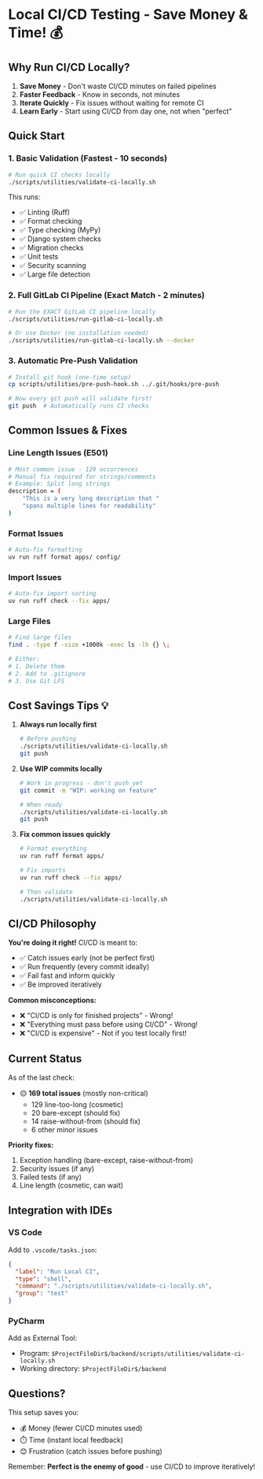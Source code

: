 # Local CI/CD Testing - Save Money & Time! 💰

## Why Run CI/CD Locally?

1. **Save Money** - Don't waste CI/CD minutes on failed pipelines
2. **Faster Feedback** - Know in seconds, not minutes
3. **Iterate Quickly** - Fix issues without waiting for remote CI
4. **Learn Early** - Start using CI/CD from day one, not when "perfect"

## Quick Start

### 1. Basic Validation (Fastest - 10 seconds)
```bash
# Run quick CI checks locally
./scripts/utilities/validate-ci-locally.sh
```

This runs:
- ✅ Linting (Ruff)
- ✅ Format checking
- ✅ Type checking (MyPy)
- ✅ Django system checks
- ✅ Migration checks
- ✅ Unit tests
- ✅ Security scanning
- ✅ Large file detection

### 2. Full GitLab CI Pipeline (Exact Match - 2 minutes)
```bash
# Run the EXACT GitLab CI pipeline locally
./scripts/utilities/run-gitlab-ci-locally.sh

# Or use Docker (no installation needed)
./scripts/utilities/run-gitlab-ci-locally.sh --docker
```

### 3. Automatic Pre-Push Validation
```bash
# Install git hook (one-time setup)
cp scripts/utilities/pre-push-hook.sh ../.git/hooks/pre-push

# Now every git push will validate first!
git push  # Automatically runs CI checks
```

## Common Issues & Fixes

### Line Length Issues (E501)
```bash
# Most common issue - 129 occurrences
# Manual fix required for strings/comments
# Example: Split long strings
description = (
    "This is a very long description that "
    "spans multiple lines for readability"
)
```

### Format Issues
```bash
# Auto-fix formatting
uv run ruff format apps/ config/
```

### Import Issues
```bash
# Auto-fix import sorting
uv run ruff check --fix apps/
```

### Large Files
```bash
# Find large files
find . -type f -size +1000k -exec ls -lh {} \;

# Either:
# 1. Delete them
# 2. Add to .gitignore
# 3. Use Git LFS
```

## Cost Savings Tips 💡

1. **Always run locally first**
   ```bash
   # Before pushing
   ./scripts/utilities/validate-ci-locally.sh
   git push
   ```

2. **Use WIP commits locally**
   ```bash
   # Work in progress - don't push yet
   git commit -m "WIP: working on feature"

   # When ready
   ./scripts/utilities/validate-ci-locally.sh
   git push
   ```

3. **Fix common issues quickly**
   ```bash
   # Format everything
   uv run ruff format apps/

   # Fix imports
   uv run ruff check --fix apps/

   # Then validate
   ./scripts/utilities/validate-ci-locally.sh
   ```

## CI/CD Philosophy

**You're doing it right!** CI/CD is meant to:
- ✅ Catch issues early (not be perfect first)
- ✅ Run frequently (every commit ideally)
- ✅ Fail fast and inform quickly
- ✅ Be improved iteratively

**Common misconceptions:**
- ❌ "CI/CD is only for finished projects" - Wrong!
- ❌ "Everything must pass before using CI/CD" - Wrong!
- ❌ "CI/CD is expensive" - Not if you test locally first!

## Current Status

As of the last check:
- 🟡 **169 total issues** (mostly non-critical)
  - 129 line-too-long (cosmetic)
  - 20 bare-except (should fix)
  - 14 raise-without-from (should fix)
  - 6 other minor issues

**Priority fixes:**
1. Exception handling (bare-except, raise-without-from)
2. Security issues (if any)
3. Failed tests (if any)
4. Line length (cosmetic, can wait)

## Integration with IDEs

### VS Code
Add to `.vscode/tasks.json`:
```json
{
  "label": "Run Local CI",
  "type": "shell",
  "command": "./scripts/utilities/validate-ci-locally.sh",
  "group": "test"
}
```

### PyCharm
Add as External Tool:
- Program: `$ProjectFileDir$/backend/scripts/utilities/validate-ci-locally.sh`
- Working directory: `$ProjectFileDir$/backend`

## Questions?

This setup saves you:
- 💰 Money (fewer CI/CD minutes used)
- ⏱️ Time (instant local feedback)
- 😊 Frustration (catch issues before pushing)

Remember: **Perfect is the enemy of good** - use CI/CD to improve iteratively!
